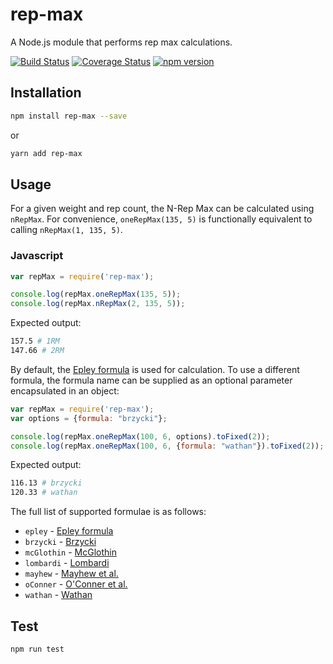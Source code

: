 # rep-max
A Node.js module that performs rep max calculations.

[![Build Status](https://travis-ci.org/danielsmith4483/rep-max.svg?branch=master)](https://travis-ci.org/danielsmith4483/rep-max) [![Coverage Status](https://coveralls.io/repos/github/danielsmith4483/rep-max/badge.svg?branch=master)](https://coveralls.io/github/danielsmith4483/rep-max?branch=master) 
[![npm version](https://badge.fury.io/js/rep-max.svg)](https://badge.fury.io/js/rep-max)


## Installation
```sh
npm install rep-max --save
```

or

```sh
yarn add rep-max
```

## Usage

For a given weight and rep count, the N-Rep Max can be calculated using `nRepMax`. For convenience, `oneRepMax(135, 5)` is functionally equivalent to calling `nRepMax(1, 135, 5)`.

### Javascript

```javascript
var repMax = require('rep-max');

console.log(repMax.oneRepMax(135, 5));
console.log(repMax.nRepMax(2, 135, 5));
```

Expected output:
```sh
157.5 # 1RM
147.66 # 2RM
```

By default, the [Epley formula](https://en.wikipedia.org/wiki/One-repetition_maximum#Epley_formula) is used for calculation. To use a different formula, the formula name can be supplied as an optional parameter encapsulated in an object:

```javascript
var repMax = require('rep-max');
var options = {formula: "brzycki"};

console.log(repMax.oneRepMax(100, 6, options).toFixed(2));
console.log(repMax.oneRepMax(100, 6, {formula: "wathan"}).toFixed(2));
```

Expected output:
```sh
116.13 # brzycki
120.33 # wathan
```

The full list of supported formulae is as follows:
- `epley` - [Epley formula](https://en.wikipedia.org/wiki/One-repetition_maximum#Epley_formula)
- `brzycki` - [Brzycki](https://en.wikipedia.org/wiki/One-repetition_maximum#Brzycki)
- `mcGlothin` - [McGlothin](https://en.wikipedia.org/wiki/One-repetition_maximum#McGlothin)
- `lombardi` - [Lombardi](https://en.wikipedia.org/wiki/One-repetition_maximum#Lombardi)
- `mayhew` - [Mayhew et al.](https://en.wikipedia.org/wiki/One-repetition_maximum#Mayhew_et_al.)
- `oConner` - [O'Conner et al.](https://en.wikipedia.org/wiki/One-repetition_maximum#O'Conner_et_al.)
- `wathan` - [Wathan](https://en.wikipedia.org/wiki/One-repetition_maximum#Wathan)

## Test
```sh
npm run test
```